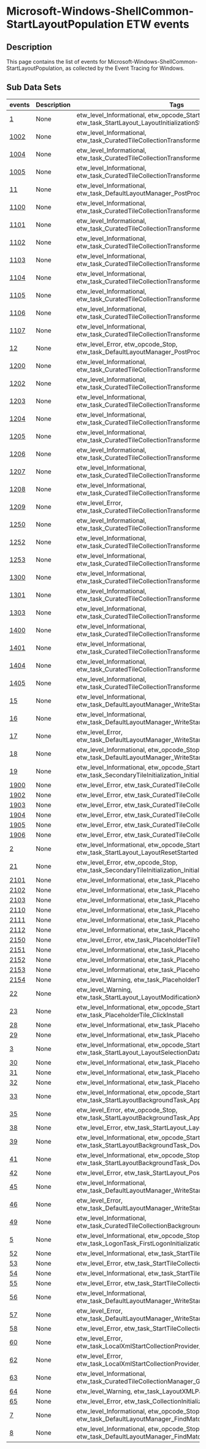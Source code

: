 # Microsoft-Windows-ShellCommon-StartLayoutPopulation ETW events

## Description
This page contains the list of events for Microsoft-Windows-ShellCommon-StartLayoutPopulation, as collected by the Event Tracing for Windows.

## Sub Data Sets
|events|Description|Tags|
|---|---|---|
|[1](events/event-1.md)|None|etw_level_Informational, etw_opcode_Start, etw_task_StartLayout_LayoutInitializationStarted|
|[1002](events/event-1002.md)|None|etw_level_Informational, etw_task_CuratedTileCollectionTransformer_LayoutInitialization|
|[1004](events/event-1004.md)|None|etw_level_Informational, etw_task_CuratedTileCollectionTransformer_LayoutInitialization|
|[1005](events/event-1005.md)|None|etw_level_Informational, etw_task_CuratedTileCollectionTransformer_LayoutInitialization|
|[11](events/event-11.md)|None|etw_level_Informational, etw_task_DefaultLayoutManager_PostProcessSelectedLayout|
|[1100](events/event-1100.md)|None|etw_level_Informational, etw_task_CuratedTileCollectionTransformer_TreeManagement|
|[1101](events/event-1101.md)|None|etw_level_Informational, etw_task_CuratedTileCollectionTransformer_TreeManagement|
|[1102](events/event-1102.md)|None|etw_level_Informational, etw_task_CuratedTileCollectionTransformer_TreeManagement|
|[1103](events/event-1103.md)|None|etw_level_Informational, etw_task_CuratedTileCollectionTransformer_TreeManagement|
|[1104](events/event-1104.md)|None|etw_level_Informational, etw_task_CuratedTileCollectionTransformer_TreeManagement|
|[1105](events/event-1105.md)|None|etw_level_Informational, etw_task_CuratedTileCollectionTransformer_TreeManagement|
|[1106](events/event-1106.md)|None|etw_level_Informational, etw_task_CuratedTileCollectionTransformer_InternalManagement|
|[1107](events/event-1107.md)|None|etw_level_Informational, etw_task_CuratedTileCollectionTransformer_InternalManagement|
|[12](events/event-12.md)|None|etw_level_Error, etw_opcode_Stop, etw_task_DefaultLayoutManager_PostProcessSelectedLayout|
|[1200](events/event-1200.md)|None|etw_level_Informational, etw_task_CuratedTileCollectionTransformer_InternalManagement|
|[1202](events/event-1202.md)|None|etw_level_Informational, etw_task_CuratedTileCollectionTransformer_InternalManagement|
|[1203](events/event-1203.md)|None|etw_level_Informational, etw_task_CuratedTileCollectionTransformer_InternalManagement|
|[1204](events/event-1204.md)|None|etw_level_Informational, etw_task_CuratedTileCollectionTransformer_InternalManagement|
|[1205](events/event-1205.md)|None|etw_level_Informational, etw_task_CuratedTileCollectionTransformer_InternalManagement|
|[1206](events/event-1206.md)|None|etw_level_Informational, etw_task_CuratedTileCollectionTransformer_InternalManagement|
|[1207](events/event-1207.md)|None|etw_level_Informational, etw_task_CuratedTileCollectionTransformer_InternalManagement|
|[1208](events/event-1208.md)|None|etw_level_Informational, etw_task_CuratedTileCollectionTransformer_InternalManagement|
|[1209](events/event-1209.md)|None|etw_level_Error, etw_task_CuratedTileCollectionTransformer_InternalManagement|
|[1250](events/event-1250.md)|None|etw_level_Informational, etw_task_CuratedTileCollectionTransformer_InternalManagement|
|[1252](events/event-1252.md)|None|etw_level_Informational, etw_task_CuratedTileCollectionTransformer_InternalManagement|
|[1253](events/event-1253.md)|None|etw_level_Informational, etw_task_CuratedTileCollectionTransformer_InternalManagement|
|[1300](events/event-1300.md)|None|etw_level_Informational, etw_task_CuratedTileCollectionTransformer_InternalManagement|
|[1301](events/event-1301.md)|None|etw_level_Informational, etw_task_CuratedTileCollectionTransformer_InternalManagement|
|[1303](events/event-1303.md)|None|etw_level_Informational, etw_task_CuratedTileCollectionTransformer_InternalManagement|
|[1400](events/event-1400.md)|None|etw_level_Informational, etw_task_CuratedTileCollectionTransformer_UTMIntegration|
|[1401](events/event-1401.md)|None|etw_level_Informational, etw_task_CuratedTileCollectionTransformer_UTMIntegration|
|[1404](events/event-1404.md)|None|etw_level_Informational, etw_task_CuratedTileCollectionTransformer_InternalManagement|
|[1405](events/event-1405.md)|None|etw_level_Informational, etw_task_CuratedTileCollectionTransformer_InternalManagement|
|[15](events/event-15.md)|None|etw_level_Informational, etw_task_DefaultLayoutManager_WriteStartLayoutToStorage|
|[16](events/event-16.md)|None|etw_level_Informational, etw_task_DefaultLayoutManager_WriteStartLayoutToStorage|
|[17](events/event-17.md)|None|etw_level_Error, etw_task_DefaultLayoutManager_WriteStartLayoutToStorage|
|[18](events/event-18.md)|None|etw_level_Informational, etw_opcode_Stop, etw_task_DefaultLayoutManager_WriteStartLayoutToStorage|
|[19](events/event-19.md)|None|etw_level_Informational, etw_opcode_Start, etw_task_SecondaryTileInitialization_InitializeSecondaryTile|
|[1900](events/event-1900.md)|None|etw_level_Error, etw_task_CuratedTileCollectionTransformer_Errors|
|[1902](events/event-1902.md)|None|etw_level_Error, etw_task_CuratedTileCollectionTransformer_Errors|
|[1903](events/event-1903.md)|None|etw_level_Error, etw_task_CuratedTileCollectionTransformer_Errors|
|[1904](events/event-1904.md)|None|etw_level_Error, etw_task_CuratedTileCollectionTransformer_Errors|
|[1905](events/event-1905.md)|None|etw_level_Error, etw_task_CuratedTileCollectionTransformer_Errors|
|[1906](events/event-1906.md)|None|etw_level_Error, etw_task_CuratedTileCollectionTransformer_Errors|
|[2](events/event-2.md)|None|etw_level_Informational, etw_opcode_Start, etw_task_StartLayout_LayoutResetStarted|
|[21](events/event-21.md)|None|etw_level_Error, etw_opcode_Stop, etw_task_SecondaryTileInitialization_InitializeSecondaryTile|
|[2101](events/event-2101.md)|None|etw_level_Informational, etw_task_PlaceholderTileTransformer|
|[2102](events/event-2102.md)|None|etw_level_Informational, etw_task_PlaceholderTileTransformer|
|[2103](events/event-2103.md)|None|etw_level_Informational, etw_task_PlaceholderTileTransformer|
|[2110](events/event-2110.md)|None|etw_level_Informational, etw_task_PlaceholderTileTransformer|
|[2111](events/event-2111.md)|None|etw_level_Informational, etw_task_PlaceholderTileTransformer|
|[2112](events/event-2112.md)|None|etw_level_Informational, etw_task_PlaceholderTileTransformer|
|[2150](events/event-2150.md)|None|etw_level_Error, etw_task_PlaceholderTileTransformer_Errors|
|[2151](events/event-2151.md)|None|etw_level_Informational, etw_task_PlaceholderTileOnAppInstall|
|[2152](events/event-2152.md)|None|etw_level_Informational, etw_task_PlaceholderTileOnAppInstall|
|[2153](events/event-2153.md)|None|etw_level_Informational, etw_task_PlaceholderTileOnAppInstall|
|[2154](events/event-2154.md)|None|etw_level_Warning, etw_task_PlaceholderTileOnAppInstall|
|[22](events/event-22.md)|None|etw_level_Warning, etw_task_StartLayout_LayoutModificationXMLParseFailure|
|[23](events/event-23.md)|None|etw_level_Informational, etw_opcode_Start, etw_task_PlaceholderTile_ClickInstall|
|[28](events/event-28.md)|None|etw_level_Informational, etw_task_PlaceholderTile_AutoInstall|
|[29](events/event-29.md)|None|etw_level_Informational, etw_task_PlaceholderTile_AutoInstall|
|[3](events/event-3.md)|None|etw_level_Informational, etw_opcode_Start, etw_task_StartLayout_LayoutSelectionDataUsed|
|[30](events/event-30.md)|None|etw_level_Informational, etw_task_PlaceholderTile_AutoInstall|
|[31](events/event-31.md)|None|etw_level_Informational, etw_task_PlaceholderTile_AutoInstall|
|[32](events/event-32.md)|None|etw_level_Informational, etw_task_PlaceholderTile_AutoInstall|
|[33](events/event-33.md)|None|etw_level_Informational, etw_opcode_Start, etw_task_StartLayoutBackgroundTask_AppMetadata|
|[35](events/event-35.md)|None|etw_level_Error, etw_opcode_Stop, etw_task_StartLayoutBackgroundTask_AppMetadata|
|[38](events/event-38.md)|None|etw_level_Error, etw_task_StartLayout_LayoutInitialization_FromCDS|
|[39](events/event-39.md)|None|etw_level_Informational, etw_opcode_Start, etw_task_StartLayoutBackgroundTask_DownloadAppAssets|
|[41](events/event-41.md)|None|etw_level_Informational, etw_opcode_Stop, etw_task_StartLayoutBackgroundTask_DownloadAppAssets|
|[42](events/event-42.md)|None|etw_level_Error, etw_task_StartLayout_PostProcessing_Unattend|
|[45](events/event-45.md)|None|etw_level_Informational, etw_task_DefaultLayoutManager_WriteStartLayoutToStorage|
|[46](events/event-46.md)|None|etw_level_Error, etw_task_DefaultLayoutManager_WriteStartLayoutToStorage|
|[49](events/event-49.md)|None|etw_level_Informational, etw_task_CuratedTileCollectionBackgroundTask_TaskRunning|
|[5](events/event-5.md)|None|etw_level_Informational, etw_opcode_Stop, etw_task_LogonTask_FirstLogonInitialization|
|[52](events/event-52.md)|None|etw_level_Informational, etw_task_StartTileCollection_TDLMigration|
|[53](events/event-53.md)|None|etw_level_Error, etw_task_StartTileCollection_TDLMigration|
|[54](events/event-54.md)|None|etw_level_Informational, etw_task_StartTileCollection_TDLMigration|
|[55](events/event-55.md)|None|etw_level_Error, etw_task_StartTileCollection_TDLMigration|
|[56](events/event-56.md)|None|etw_level_Informational, etw_task_DefaultLayoutManager_WriteStartLayoutToStorage|
|[57](events/event-57.md)|None|etw_level_Error, etw_task_DefaultLayoutManager_WriteStartLayoutToStorage|
|[58](events/event-58.md)|None|etw_level_Error, etw_task_StartTileCollection_TDLMigration|
|[60](events/event-60.md)|None|etw_level_Error, etw_task_LocalXmlStartCollectionProvider_GetCollection|
|[62](events/event-62.md)|None|etw_level_Error, etw_task_LocalXmlStartCollectionProvider_GetCollection|
|[63](events/event-63.md)|None|etw_level_Informational, etw_task_CuratedTileCollectionManager_GetCollection_DoesNotExist|
|[64](events/event-64.md)|None|etw_level_Warning, etw_task_LayoutXMLParseFailure|
|[65](events/event-65.md)|None|etw_level_Error, etw_task_CollectionInitializedWithoutPermission|
|[7](events/event-7.md)|None|etw_level_Informational, etw_opcode_Stop, etw_task_DefaultLayoutManager_FindMatchingLayout|
|[8](events/event-8.md)|None|etw_level_Informational, etw_opcode_Stop, etw_task_DefaultLayoutManager_FindMatchingLayout|
